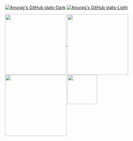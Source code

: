 [![Anurag's GitHub stats-Dark](https://github-readme-stats.vercel.app/api?username=GerbenAaltink&show_icons=true&theme=dark#gh-dark-mode-only&hide=discussions_answered)](https://github.com/GerbenAaltink/github-readme-stats#gh-dark-mode-only)
[![Anurag's GitHub stats-Light](https://github-readme-stats.vercel.app/api?username=GerbenAaltink&show_icons=true&theme=default#gh-light-mode-only&hide=discussions_answered)](https://github.com/GerbenAaltink/github-readme-stats#gh-light-mode-only)

<a href="#">
  <img height=200 align="center" src="https://my-stats-43gk.vercel.app/api?username=GerbenAaltink&show_icons=true&theme=transparent&hide=contribs,issues&hide=discussions_answered&rank_icon=github&include_all_commits=true&card_width=150" />
</a>
<a href="#">
  <img height=200 align="center" src="https://my-stats-43gk.vercel.app/api/top-langs/?username=GerbenAaltink&hide=html,scss,css&langs_count=8&layout=compact&theme=transparent&card_width=150" />
</a>

<img align="left" height=202 src="https://github-readme-streak-stats-git-main-davids-projects-ad77adcc.vercel.app/?user=GerbenAaltink&theme=radical"/>
<img align="left" height=97 src="https://github-profile-trophy.vercel.app/?username=GerbenAaltink&theme=transparent&no-frame=true&title=Stars,Followers,Commits&column=-1"/>
